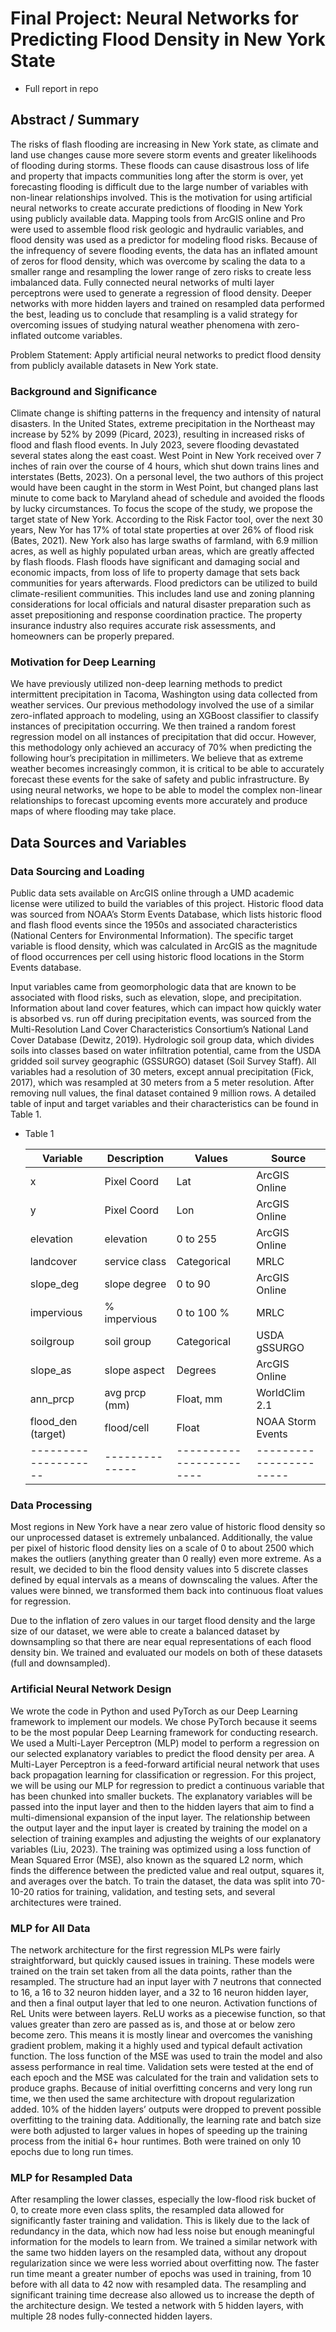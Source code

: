 # Final Project: Neural Networks for Predicting Flood Density in New York State
* Full report in repo 

## Abstract / Summary
The risks of flash flooding are increasing in New York state, as climate and land use changes cause more severe storm events and greater likelihoods of flooding during storms.  These floods can cause disastrous loss of life and property that impacts communities long after the storm is over, yet forecasting flooding is difficult due to the large number of variables with non-linear relationships involved.  This is the motivation for using artificial neural networks to create accurate predictions of flooding in New York using publicly available data.  Mapping tools from ArcGIS online and Pro were used to assemble flood risk geologic and hydraulic variables, and flood density was used as a predictor for modeling flood risks.  Because of the infrequency of severe flooding events, the data has an inflated amount of zeros for flood density, which was overcome by scaling the data to a smaller range and resampling the lower range of zero risks to create less imbalanced data.  Fully connected neural networks of multi layer perceptrons were used to generate a regression of flood density.  Deeper networks with more hidden layers and trained on resampled data performed the best, leading us to conclude that resampling is a valid strategy for overcoming issues of studying natural weather phenomena with zero-inflated outcome variables.

Problem Statement: Apply artificial neural networks to predict flood density from publicly available datasets in New York state.

### Background and Significance
Climate change is shifting patterns in the frequency and intensity of natural disasters.  In the United States, extreme precipitation in the Northeast may increase by 52% by 2099 (Picard, 2023), resulting in increased risks of flood and flash flood events. In July 2023, severe flooding devastated several states along the east coast.  West Point in New York received over 7 inches of rain over the course of 4 hours, which shut down trains lines and interstates (Betts, 2023). On a personal level, the two authors of this project would have been caught in the storm in West Point, but changed plans last minute to come back to Maryland ahead of schedule and avoided the floods by lucky circumstances.
To focus the scope of the study, we propose the target state of New York.  According to the Risk Factor tool, over the next 30 years, New Yor has 17% of total state properties at over 26% of flood risk (Bates, 2021).  New York also has large swaths of farmland, with 6.9 million acres, as well as highly populated urban areas, which are greatly affected by flash floods. 
Flash floods have significant and damaging social and economic impacts, from loss of life to property damage that sets back communities for years afterwards.  Flood predictors can be utilized to build climate-resilient communities.  This includes land use and zoning planning considerations for local officials and natural disaster preparation such as asset prepositioning and response coordination practice.  The property insurance industry also requires accurate risk assessments, and homeowners can be properly prepared.	

### Motivation for Deep Learning
We have previously utilized non-deep learning methods to predict intermittent precipitation in Tacoma, Washington using data collected from weather services. Our previous methodology involved the use of a similar zero-inflated approach to modeling, using an XGBoost classifier to classify instances of precipitation occurring. We then trained a random forest regression model on all instances of precipitation that did occur. However, this methodology only achieved an accuracy of 70% when predicting the following hour’s precipitation in millimeters.
We believe that as extreme weather becomes increasingly common, it is critical to be able to accurately forecast these events for the sake of safety and public infrastructure. By using neural networks, we hope to be able to model the complex non-linear relationships to forecast upcoming events more accurately and produce maps of where flooding may take place. 

## Data Sources and Variables
### Data Sourcing and Loading
Public data sets available on ArcGIS online through a UMD academic license were utilized to build the variables of this project.  Historic flood data was sourced from NOAA’s Storm Events Database, which lists historic flood and flash flood events since the 1950s and associated characteristics (National Centers for Environmental Information).  The specific target variable is flood density, which was calculated in ArcGIS as the magnitude of flood occurrences per cell using historic flood locations in the Storm Events database.

Input variables came from geomorphologic data that are known to be associated with flood risks, such as elevation, slope, and precipitation. Information about land cover features, which can impact how quickly water is absorbed vs. run off during precipitation events, was sourced from the Multi-Resolution Land Cover Characteristics Consortium’s National Land Cover Database (Dewitz, 2019). Hydrologic soil group data, which divides soils into classes based on water infiltration potential, came from the USDA gridded soil survey geographic (GSSURGO) dataset (Soil Survey Staff).  All variables had a resolution of 30 meters, except annual precipitation (Fick, 2017), which was resampled at 30 meters from a 5 meter resolution.  After removing null values, the final dataset contained 9 million rows.  A detailed table of input and target variables and their characteristics can be found in Table 1.

* Table 1

  | Variable           | Description  | Values                 | Source                |  
  |--------------------|--------------|------------------------|-----------------------|  
  | x                  | Pixel Coord  | Lat                    | ArcGIS Online         |  
  | y                  | Pixel Coord  | Lon                    | ArcGIS Online         |  
  | elevation          | elevation    | 0 to 255               | ArcGIS Online         |  
  | landcover          | service class| Categorical            | MRLC                  |  
  | slope_deg          | slope degree | 0 to 90                | ArcGIS Online         |  
  | impervious         | % impervious | 0 to 100 %             | MRLC                  |  
  | soilgroup          | soil group   | Categorical            | USDA gSSURGO          |  
  | slope_as           | slope aspect | Degrees                | ArcGIS Online         |  
  | ann_prcp           | avg prcp (mm)| Float, mm              | WorldClim 2.1         |  
  | flood_den (target) | flood/cell   | Float                  | NOAA Storm Events     | 
  |--------------------|--------------|------------------------|-----------------------| 

### Data Processing

Most regions in New York have a near zero value of historic flood density so our unprocessed dataset is extremely unbalanced. Additionally, the value per pixel of historic flood density lies on a scale of 0 to about 2500 which makes the outliers (anything greater than 0 really) even more extreme. As a result, we decided to bin the flood density values into 5 discrete classes defined by equal intervals as a means of downscaling the values. After the values were binned, we transformed them back into continuous float values for regression.

Due to the inflation of zero values in our target flood density and the large size of our dataset, we were able to create a balanced dataset by downsampling so that there are near equal representations of each flood density bin. We trained and evaluated our models on both of these datasets (full and downsampled).

### Artificial Neural Network Design

We wrote the code in Python and used PyTorch as our Deep Learning framework to implement our models. We chose PyTorch because it seems to be the most popular Deep Learning framework for conducting research.
We used a Multi-Layer Perceptron (MLP) model to perform a regression on our selected explanatory variables to predict the flood density per area.  A Multi-Layer Perceptron is a feed-forward artificial neural network that uses back propagation learning for classification or regression. For this project, we will be using our MLP for regression to predict a continuous variable that has been chunked into smaller buckets. The explanatory variables will be passed into the input layer and then to the hidden layers that aim to find a multi-dimensional expansion of the input layer. The relationship between the output layer and the input layer is created by training the model on a selection of training examples and adjusting the weights of our explanatory variables (Liu, 2023).  The training was optimized using a loss function of Mean Squared Error (MSE), also known as the squared L2 norm, which finds the difference between the predicted value and real output, squares it, and averages over the batch.  To train the dataset, the data was split into 70-10-20 ratios for training, validation, and testing sets, and several architectures were trained.

### MLP for All Data

The network architecture for the first regression MLPs were fairly straightforward, but quickly caused issues in training.  These models were trained on the train set taken from all the data points, rather than the resampled.  The structure had an input layer with 7 neutrons that connected to 16, a 16 to 32 neuron hidden layer, and a 32 to 16 neuron hidden layer, and then a final output layer that led to one neuron.  Activation functions of ReL Units were between layers.  ReLU works as a piecewise function, so that values greater than zero are passed as is, and those at or below zero become zero. This means it is mostly linear and overcomes the vanishing gradient problem, making it a highly used and typical default activation function.  The loss function of the MSE was used to train the model and also assess performance in real time.  Validation sets were tested at the end of each epoch and the MSE was calculated for the train and validation sets to produce graphs.
Because of initial overfitting concerns and very long run time, we then used the same architecture with dropout regularization added.  10% of the hidden layers’ outputs were dropped to prevent possible overfitting to the training data.  Additionally, the learning rate and batch size were both adjusted to larger values in hopes of speeding up the training process from the initial 6+ hour runtimes.  Both were trained on only 10 epochs due to long run times. 

###  MLP for Resampled Data

After resampling the lower classes, especially the low-flood risk bucket of 0, to create more even class splits, the resampled data allowed for significantly faster training and validation. This is likely due to the lack of redundancy in the data, which now had less noise but enough meaningful information for the models to learn from.  We trained a similar network with the same two hidden layers on the resampled data, without any dropout regularization since we were less worried about overfitting now.  The faster run time meant a greater number of epochs was used in training, from 10 before with all data to 42 now with resampled data.
The resampling and significant training time decrease also allowed us to increase the depth of the architecture design.  We tested a network with 5 hidden layers, with multiple 28 nodes fully-connected hidden layers.



